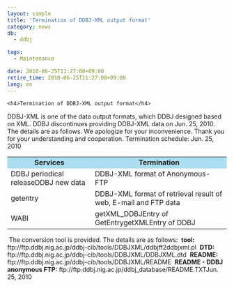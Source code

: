 ```yaml
---
layout: simple
title: 'Termination of DDBJ-XML output format'
category: news
db:
  - ddbj

tags:
  - Maintenance

date: 2010-06-25T11:27:08+09:00
retire_time: 2010-06-25T11:27:08+09:00
lang: en
---
```


<div>

    <h4>Termination of DDBJ-XML output format</h4>
</div>DDBJ-XML is one of the data output formats, which DDBJ designed based on XML. DDBJ discontinues providing DDBJ-XML data on Jun. 25, 2010. The details are as follows. We apologize for your inconvenience. Thank you for your understanding and cooperation.<span class="icon_d-triangle"> Termination schedule: Jun. 25, 2010</span>

<table>
    <tbody>
        <tr>
            <td align="center" bgcolor="#abdef0"><strong>Services</strong></td>
            <td align="center" bgcolor="#abdef0"><strong>Termination</strong></td>
        </tr>
        <tr>
            <td>DDBJ periodical releaseDDBJ new data</td>
            <td>DDBJ-XML format of Anonymous-FTP</td>
        </tr>
        <tr>
            <td>getentry</td>
            <td>DDBJ-XML format of retrieval result of web, E-mail and FTP data</td>
        </tr>
        <tr>
            <td>WABI</td>
            <td>getXML_DDBJEntry of GetEntrygetXMLEntry of DDBJ</td>
        </tr>
    </tbody>
</table><span class="icon_d-triangle"> The conversion tool is provided. The details are as follows:</span>  <strong>tool:</strong> ftp://ftp.ddbj.nig.ac.jp/ddbj-cib/tools/DDBJXML/ddbjff2ddbjxml.pl  <strong>DTD:</strong> ftp://ftp.ddbj.nig.ac.jp/ddbj-cib/tools/DDBJXML/DDBJXML.dtd  <strong>README:</strong> ftp://ftp.ddbj.nig.ac.jp/ddbj-cib/tools/DDBJXML/README  <strong>README - DDBJ anonymous FTP:</strong> ftp://ftp.ddbj.nig.ac.jp/ddbj_database/README.TXTJun. 25, 2010
<!-- ÊÔ½¸ÎÎ°è¤³¤³¤Þ¤Ç -->
<div></div>
<!--main_c end--> 
<!--mainwrap end-->
